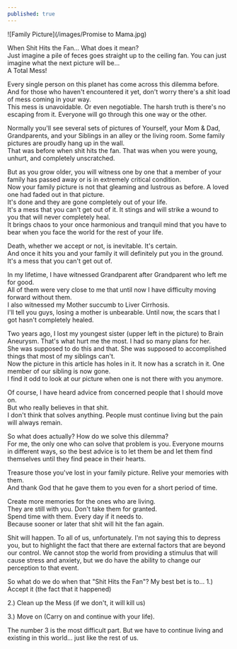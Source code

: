 ```yaml
---
published: true
---
```

![Family Picture](/images/Promise to Mama.jpg)

When Shit Hits the Fan... What does it mean?   
Just imagine a pile of feces goes straight up to the ceiling fan.  You can just imagine what the next picture will be...   
A Total Mess!

Every single person on this planet has come across this dilemma before.   
And for those who haven't encountered it yet, don't worry there's a shit load of mess coming in your way.   
This mess is unavoidable. Or even negotiable. The harsh truth is there's no escaping from it.
Everyone will go through this one way or the other.

Normally you'll see several sets of pictures of Yourself, your Mom & Dad, Grandparents, and your Siblings in an alley or the living room. Some family pictures are proudly hang up in the wall.   
That was before when shit hits the fan. That was when you were young, unhurt, and completely unscratched. 

But as you grow older, you will witness one by one that a member of your family has passed away or is in extremely critical condition.   
Now your family picture is not that gleaming and lustrous as before. A loved one had faded out in that picture.   
It's done and they are gone completely out of your life.   
It's a mess that you can't get out of it. It stings and will strike a wound to you that will never completely heal.   
It brings chaos to your once harmonious and tranquil mind that you have to bear when you face the world for the rest of your life.

Death, whether we accept or not, is inevitable. 
It's certain.   
And once it hits you and your family it will definitely put you in the ground.   
It's a mess that you can't get out of. 

In my lifetime, I have witnessed Grandparent after Grandparent who left me for good.   
All of them were very close to me that until now I have difficulty moving forward without them.   
I also witnessed my Mother succumb to Liver Cirrhosis.   
I'll tell you guys, losing a mother is unbearable. Until now, the scars that I got hasn't completely healed. 

Two years ago, I lost my youngest sister (upper left in the picture) to Brain Aneurysm. 
That's what hurt me the most. I had so many plans for her.   
She was supposed to do this and that. She was supposed to accomplished things that most of my siblings can't.   
Now the picture in this article has holes in it. It now has a scratch in it. One member of our sibling is now gone.   
I find it odd to look at our picture when one is not there with you anymore.

Of course, I have heard advice from concerned people that I should move on.   
But who really believes in that shit.   
I don't think that solves anything. People must continue living but the pain will always remain.

So what does actually? How do we solve this dilemma?   
For me, the only one who can solve that problem is you. Everyone mourns in different ways, so the best advice is to let them be and let them find themselves until they find peace in their hearts. 

Treasure those you've lost in your family picture. Relive your memories with them.   
And thank God that he gave them to you even for a short period of time.

Create more memories for the ones who are living.   
They are still with you. Don't take them for granted.   
Spend time with them. Every day if it needs to.   
Because sooner or later that shit will hit the fan again.

Shit will happen. To all of us, unfortunately. 
I'm not saying this to depress you, but to highlight the fact that there are external factors that are beyond our control. 
We cannot stop the world from providing a stimulus that will cause stress and anxiety, but we do have the ability to change our perception to that event. 

So what do we do when that "Shit Hits the Fan"? 
My best bet is to...
1.) Accept it 
(the fact that it happened)

2.) Clean up the Mess 
(if we don't, it will kill us)

3.) Move on 
(Carry on and continue with your life).

The number 3 is the most difficult part. 
But we have to continue living and existing in this world... just like the rest of us.
 
  
